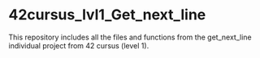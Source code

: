 # 42cursus_lvl1_Get_next_line
This repository includes all the files and functions from the get_next_line individual project from 42 cursus (level 1). 
